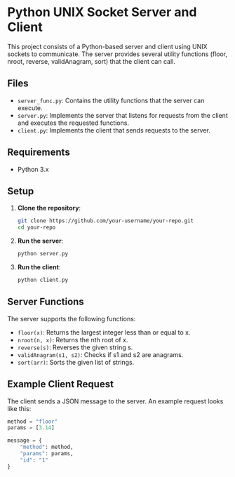 # Python UNIX Socket Server and Client

This project consists of a Python-based server and client using UNIX sockets to communicate. The server provides several utility functions (floor, nroot, reverse, validAnagram, sort) that the client can call.

## Files

- `server_func.py`: Contains the utility functions that the server can execute.
- `server.py`: Implements the server that listens for requests from the client and executes the requested functions.
- `client.py`: Implements the client that sends requests to the server.

## Requirements

- Python 3.x

## Setup

1. **Clone the repository**:
    ```bash
    git clone https://github.com/your-username/your-repo.git
    cd your-repo
    ```

2. **Run the server**:
    ```bash
    python server.py
    ```

3. **Run the client**:
    ```bash
    python client.py
    ```

## Server Functions

The server supports the following functions:

- `floor(x)`: Returns the largest integer less than or equal to x.
- `nroot(n, x)`: Returns the nth root of x.
- `reverse(s)`: Reverses the given string s.
- `validAnagram(s1, s2)`: Checks if s1 and s2 are anagrams.
- `sort(arr)`: Sorts the given list of strings.

## Example Client Request

The client sends a JSON message to the server. An example request looks like this:
```python
method = "floor"
params = [3.14]

message = {
    "method": method,
    "params": params,
    "id": "1"
}
